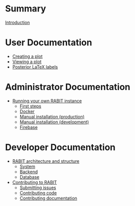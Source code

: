 <!-- See https://rust-lang.github.io/mdBook/format/summary.html to learn how to structure the TOC. -->

<!-- Entries that have no links will appear as greyed out on the output. -->

<!-- markdownlint-disable MD042 -->

# Summary

[Introduction](./intro.md)

# User Documentation

- [Creating a plot](./user-guide/create-plot.md)
- [Viewing a plot]()
- [Posterior LaTeX labels](./user-guide/posterior-latex.md)

# Administrator Documentation

- [Running your own RABIT instance](./admin-guide/running-your-own-instance.md)
  - [First steps](./admin-guide/first-steps.md)
  - [Docker](./admin-guide/docker.md)
  - [Manual installation (production)](./admin-guide/manual-install-prod.md)
  - [Manual installation (development)](./admin-guide/manual-install-dev.md)
  - [Firebase](./admin-guide/firebase.md)

# Developer Documentation

- [RABIT architecture and structure](./dev-guide/architecture.md)
  * [System](./dev-guide/system-architecture.md)
  * [Backend](./dev-guide/backend-architecture.md)
  * [Database](./dev-guide/database-architecture.md)
- [Contributing to RABIT](./dev-guide/contributing.md)
  - [Submitting issues](./dev-guide/issues.md)
  - [Contributing code](./dev-guide/contributing-code.md)
  - [Contributing documentation](./dev-guide/contributing-docs.md)
